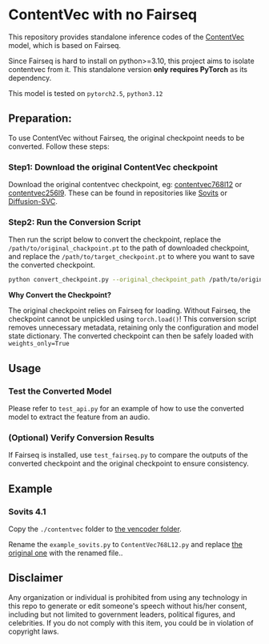 # ContentVec with no Fairseq

This repository provides standalone inference codes of the [ContentVec](https://github.com/auspicious3000/contentvec) model, which is based on Fairseq. 

Since Fairseq is hard to install on python>=3.10, this project aims to isolate contentvec from it. This standalone version **only requires PyTorch** as its dependency.

This model is tested on `pytorch2.5`, `python3.12`

## Preparation:

To use ContentVec without Fairseq, the original checkpoint needs to be converted. Follow these steps:

### Step1: Download the original ContentVec checkpoint

Download the original contentvec checkpoint, eg: [contentvec768l12](https://huggingface.co/lj1995/VoiceConversionWebUI/resolve/main/hubert_base.pt) or [contentvec256l9](https://ibm.ent.box.com/s/z1wgl1stco8ffooyatzdwsqn2psd9lrr). These can be found in repositories like [Sovits](https://github.com/svc-develop-team/so-vits-svc/) or [Diffusion-SVC](https://github.com/CNChTu/Diffusion-SVC/).

### Step2: Run the Conversion Script

Then run the script below to convert the checkpoint, replace the `/path/to/original_chackpoint.pt` to the path of downloaded checkpoint, and replace the `/path/to/target_checkpoint.pt` to where you want to save the converted checkpoint.

```bash
python convert_checkpoint.py --original_checkpoint_path /path/to/original_chackpoint.pt --target_checkpoint_path /path/to/target_checkpoint.pt
```

**Why Convert the Checkpoint?**

The original checkpoint relies on Fairseq for loading. Without Fairseq, the checkpoint cannot be unpickled using `torch.load()`! This conversion script removes unnecessary metadata, retaining only the configuration and model state dictionary. The converted checkpoint can then be safely loaded with `weights_only=True`

## Usage

### Test the Converted Model

Please refer to `test_api.py` for an example of how to use the converted model to extract the feature from an audio.

### (Optional) Verify Conversion Results

If Fairseq is installed, use `test_fairseq.py` to compare the outputs of the converted checkpoint and the original checkpoint to ensure consistency.

## Example

### Sovits 4.1

Copy the `./contentvec` folder to [the vencoder folder](https://github.com/svc-develop-team/so-vits-svc/tree/4.1-Stable/vencoder).

Rename the `example_sovits.py` to `ContentVec768L12.py` and replace [the original one](https://github.com/svc-develop-team/so-vits-svc/blob/4.1-Stable/vencoder/ContentVec768L12.py) with the renamed file..

## Disclaimer

Any organization or individual is prohibited from using any technology in this repo to generate or edit someone's speech without his/her consent, including but not limited to government leaders, political figures, and celebrities. If you do not comply with this item, you could be in violation of copyright laws.